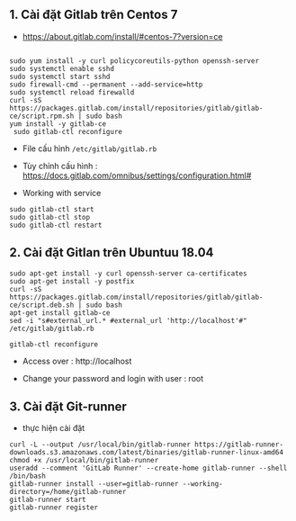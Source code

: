 

## 1. Cài đặt Gitlab trên Centos 7

- https://about.gitlab.com/install/#centos-7?version=ce

```

sudo yum install -y curl policycoreutils-python openssh-server
sudo systemctl enable sshd
sudo systemctl start sshd
sudo firewall-cmd --permanent --add-service=http
sudo systemctl reload firewalld
curl -sS https://packages.gitlab.com/install/repositories/gitlab/gitlab-ce/script.rpm.sh | sudo bash
yum install -y gitlab-ce
 sudo gitlab-ctl reconfigure

```

- File cấu hình `/etc/gitlab/gitlab.rb`
- Tùy chỉnh cấu hình : https://docs.gitlab.com/omnibus/settings/configuration.html#

- Working with service
```
sudo gitlab-ctl start
sudo gitlab-ctl stop 
sudo gitlab-ctl restart
```


## 2. Cài đặt Gitlan trên Ubuntuu 18.04

```
sudo apt-get install -y curl openssh-server ca-certificates
sudo apt-get install -y postfix
curl -sS https://packages.gitlab.com/install/repositories/gitlab/gitlab-ce/script.deb.sh | sudo bash
apt-get install gitlab-ce
sed -i "s#external_url.* #external_url 'http://localhost'#" /etc/gitlab/gitlab.rb

gitlab-ctl reconfigure
```


- Access over : http://localhost

- Change your password and login with user : root


## 3. Cài đặt Git-runner

- thực hiện cài đặt
```
curl -L --output /usr/local/bin/gitlab-runner https://gitlab-runner-downloads.s3.amazonaws.com/latest/binaries/gitlab-runner-linux-amd64
chmod +x /usr/local/bin/gitlab-runner
useradd --comment 'GitLab Runner' --create-home gitlab-runner --shell /bin/bash
gitlab-runner install --user=gitlab-runner --working-directory=/home/gitlab-runner
gitlab-runner start
gitlab-runner register

```